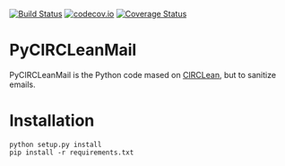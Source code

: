 [![Build Status](https://travis-ci.org/Rafiot/PyCIRCLeanMail.svg?branch=master)](https://travis-ci.org/Rafiot/PyCIRCLeanMail)
[![codecov.io](https://codecov.io/github/Rafiot/PyCIRCLeanMail/coverage.svg?branch=master)](https://codecov.io/github/Rafiot/PyCIRCLeanMail?branch=master)
[![Coverage Status](https://coveralls.io/repos/github/Rafiot/PyCIRCLeanMail/badge.svg?branch=master)](https://coveralls.io/github/Rafiot/PyCIRCLeanMail?branch=master)

# PyCIRCLeanMail

PyCIRCLeanMail is the Python code mased on [CIRCLean](https://www.circl.lu/projects/CIRCLean/), but to sanitize emails.

# Installation

~~~
python setup.py install
pip install -r requirements.txt
~~~

